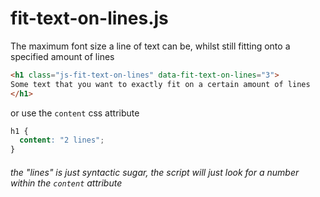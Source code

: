 # fit-text-on-lines.js

The maximum font size a line of text can be, whilst still fitting onto a specified amount of lines

```html
<h1 class="js-fit-text-on-lines" data-fit-text-on-lines="3">
Some text that you want to exactly fit on a certain amount of lines
</h1>
```

or use the `content` css attribute

```css
h1 {
  content: "2 lines";
}
```

###### the "lines" is just syntactic sugar, the script will just look for a number within the `content` attribute
